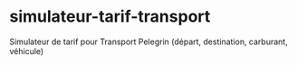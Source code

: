 # simulateur-tarif-transport
Simulateur de tarif pour Transport Pelegrin (départ, destination, carburant, véhicule)
